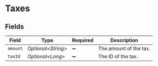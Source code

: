 # Taxes


## Fields

| Field                  | Type                   | Required               | Description            |
| ---------------------- | ---------------------- | ---------------------- | ---------------------- |
| `amount`               | *Optional\<String>*    | :heavy_minus_sign:     | The amount of the tax. |
| `taxId`                | *Optional\<Long>*      | :heavy_minus_sign:     | The ID of the tax.     |